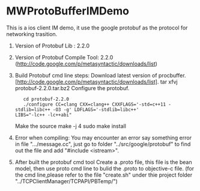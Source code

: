 # MWProtoBufferIMDemo

This is a ios client IM demo, it use the google protobuf as the protocol for networking trasition.

1. Version of Protobuf Lib : 2.2.0

2. Version of Protobuf Compile Tool: 2.2.0 (http://code.google.com/p/metasyntactic/downloads/list)

3. Build Protobuf cmd line steps:
   Download latest version of procbuffer. [http://code.google.com/p/metasyntactic/downloads/list].
          tar xfvj protobuf-2.2.0.tar.bz2 
   Configure the protobuf. 

          cd protobuf-2.2.0
          ./configure CC=clang CXX=clang++ CXXFLAGS='-std=c++11 -stdlib=libc++ -O3 -g' LDFLAGS='-stdlib=libc++'                   LIBS="-lc++ -lc++abi"
   Make the source 
          make -j 4 
          sudo make install
4. Error when compiling:
          You may encounter an error say something error in file ".../message.cc", just go to folder "../src/google/protobuf" to find out the file and add "#include \<istream\>".

5. After built the protobuf cmd tool
   Create a .proto file, this file is the bean model, then use proto cmd line to bulid the .proto to objective-c      file. (for the cmd line,please refer to the file "create.sh" under thie project folder              "../TCPClientManager/TCPAPI/PBTemp/")


